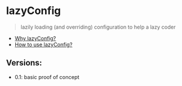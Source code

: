 # lazyConfig

> lazily loading (and overriding) configuration to help a lazy coder

- [Why lazyConfig?](motivation)
- [How to use lazyConfig?](usage)

## Versions:

- 0.1: basic proof of concept